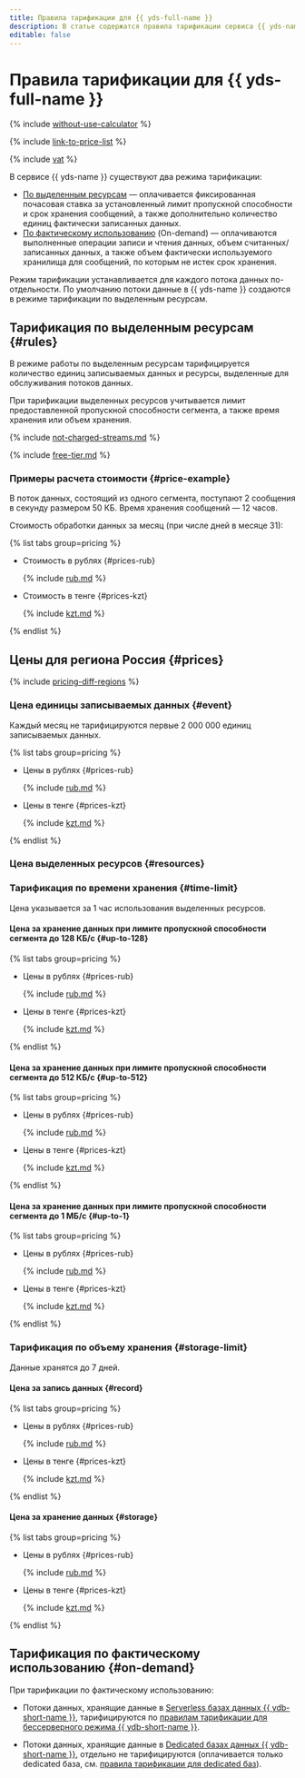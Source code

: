 ```yaml
---
title: Правила тарификации для {{ yds-full-name }}
description: В статье содержатся правила тарификации сервиса {{ yds-name }}.
editable: false
---
```


# Правила тарификации для {{ yds-full-name }}



{% include [without-use-calculator](../_includes/pricing/without-use-calculator.md) %}

{% include [link-to-price-list](../_includes/pricing/link-to-price-list.md) %}


{% include [vat](../_includes/vat.md) %}

В сервисе {{ yds-name }} существуют два режима тарификации:

* [По выделенным ресурсам](#rules) — оплачивается фиксированная почасовая ставка за установленный лимит пропускной способности и срок хранения сообщений, а также дополнительно количество единиц фактически записанных данных.
* [По фактическому использованию](#on-demand) (On-demand) — оплачиваются выполненные операции записи и чтения данных, объем считанных/записанных данных, а также объем фактически используемого хранилища для сообщений, по которым не истек срок хранения.

Режим тарификации устанавливается для каждого потока данных по-отдельности. По умолчанию потоки данные в {{ yds-name }} создаются в режиме тарификации по выделенным ресурсам.

## Тарификация по выделенным ресурсам {#rules}

В режиме работы по выделенным ресурсам тарифицируется количество единиц записываемых данных и ресурсы, выделенные для обслуживания потоков данных.

При тарификации выделенных ресурсов учитывается лимит предоставленной пропускной способности сегмента, а также время хранения или объем хранения.

{% include [not-charged-streams.md](../_includes/pricing/price-formula/not-charged-streams.md) %}

{% include [free-tier.md](../_includes/pricing/price-formula/free-tier.md) %}

### Примеры расчета стоимости {#price-example}

В поток данных, состоящий из одного сегмента, поступают 2 сообщения в секунду размером 50 КБ. Время хранения сообщений — 12 часов.

Стоимость обработки данных за месяц (при числе дней в месяце 31):


{% list tabs group=pricing %}

- Стоимость в рублях {#prices-rub}

  {% include [rub.md](../_pricing_examples/data-streams/rub-data-streams.md) %}

- Стоимость в тенге {#prices-kzt}

  {% include [kzt.md](../_pricing_examples/data-streams/kzt-data-streams.md) %}

{% endlist %}



## Цены для региона Россия {#prices}

{% include [pricing-diff-regions](../_includes/pricing-diff-regions.md) %}

### Цена единицы записываемых данных {#event}

Каждый месяц не тарифицируются первые 2 000 000 единиц записываемых данных.


{% list tabs group=pricing %}

- Цены в рублях {#prices-rub}

  {% include [rub.md](../_pricing/data-streams/rub-event.md) %}

- Цены в тенге {#prices-kzt}

  {% include [kzt.md](../_pricing/data-streams/kzt-event.md) %}

{% endlist %}



### Цена выделенных ресурсов {#resources}

### Тарификация по времени хранения {#time-limit}

Цена указывается за 1 час использования выделенных ресурсов.


#### Цена за хранение данных при лимите пропускной способности сегмента до 128 КБ/с {#up-to-128}

{% list tabs group=pricing %}

- Цены в рублях {#prices-rub}

  {% include [rub.md](../_pricing/data-streams/rub-resources-128.md) %}

- Цены в тенге {#prices-kzt}

  {% include [kzt.md](../_pricing/data-streams/kzt-resources-128.md) %}

{% endlist %}



#### Цена за хранение данных при лимите пропускной способности сегмента до 512 КБ/с {#up-to-512}

{% list tabs group=pricing %}

- Цены в рублях {#prices-rub}

  {% include [rub.md](../_pricing/data-streams/rub-resources-512.md) %}

- Цены в тенге {#prices-kzt}

  {% include [kzt.md](../_pricing/data-streams/kzt-resources-512.md) %}

{% endlist %}


#### Цена за хранение данных при лимите пропускной способности сегмента до 1 МБ/с {#up-to-1}


{% list tabs group=pricing %}

- Цены в рублях {#prices-rub}

  {% include [rub.md](../_pricing/data-streams/rub-resources-1.md) %}

- Цены в тенге {#prices-kzt}

  {% include [kzt.md](../_pricing/data-streams/kzt-resources-1.md) %}

{% endlist %}



### Тарификация по объему хранения {#storage-limit}

Данные хранятся до 7 дней.


#### Цена за запись данных {#record}

{% list tabs group=pricing %}

- Цены в рублях {#prices-rub}

  {% include [rub.md](../_pricing/data-streams/rub-resources-record.md) %}

- Цены в тенге {#prices-kzt}

  {% include [kzt.md](../_pricing/data-streams/kzt-resources-record.md) %}

{% endlist %}

#### Цена за хранение данных {#storage}

{% list tabs group=pricing %}

- Цены в рублях {#prices-rub}

  {% include [rub.md](../_pricing/data-streams/rub-resources-storage.md) %}

- Цены в тенге {#prices-kzt}

  {% include [kzt.md](../_pricing/data-streams/kzt-resources-storage.md) %}

{% endlist %}



## Тарификация по фактическому использованию {#on-demand}

При тарификации по фактическому использованию:
* Потоки данных, хранящие данные в [Serverless базах данных {{ ydb-short-name }}](../ydb/concepts/serverless-and-dedicated.md#serverless), тарифицируются по [правилам тарификации для бессерверного режима {{ ydb-short-name }}](../ydb/pricing/serverless.md).

* Потоки данных, хранящие данные в [Dedicated базах данных {{ ydb-short-name }}](../ydb/concepts/serverless-and-dedicated.md#dedicated), отдельно не тарифицируются (оплачивается только dedicated база, см. [правила тарификации для dedicated баз](../ydb/pricing/dedicated)).

